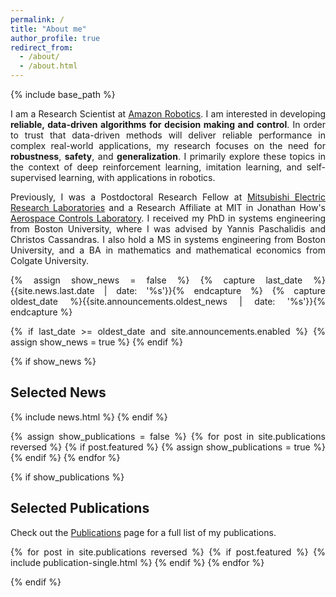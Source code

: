 ```yaml
---
permalink: /
title: "About me"
author_profile: true
redirect_from: 
  - /about/
  - /about.html
---
```


{% include base_path %}

<style>body {text-align: justify}</style>

I am a Research Scientist at [Amazon Robotics](https://www.amazon.science/). I am interested in developing **reliable, data-driven algorithms for decision making and control**. In order to trust that data-driven methods will deliver reliable performance in complex real-world applications, my research focuses on the need for **robustness**, **safety**, and **generalization**. I primarily explore these topics in the context of deep reinforcement learning, imitation learning, and self-supervised learning, with applications in robotics.

Previously, I was a Postdoctoral Research Fellow at [Mitsubishi Electric Research Laboratories](https://merl.com/) and a Research Affiliate at MIT in Jonathan How's [Aerospace Controls Laboratory](https://acl.mit.edu/). I received my PhD in systems engineering from Boston University, where I was advised by Yannis Paschalidis and Christos Cassandras. I also hold a MS in systems engineering from Boston University, and a BA in mathematics and mathematical economics from Colgate University.


{% assign show_news = false %}
{% capture last_date %}{{site.news.last.date | date: '%s'}}{% endcapture %}
{% capture oldest_date %}{{site.announcements.oldest_news | date: '%s'}}{% endcapture %}

{% if last_date >= oldest_date and site.announcements.enabled %}
  {% assign show_news = true %}
{% endif %}

{% if show_news %}
## Selected News
{% include news.html %}
{% endif %}



{% assign show_publications = false %}
{% for post in site.publications reversed %}
  {% if post.featured %}
    {% assign show_publications = true %}
  {% endif %}
{% endfor %}

{% if show_publications %}
## Selected Publications

Check out the [Publications](/publications/) page for a full list of my publications.

{% for post in site.publications reversed %}
  {% if post.featured %}
    {% include publication-single.html %}
  {% endif %}
{% endfor %}

{% endif %}